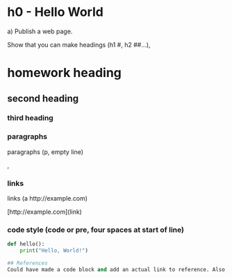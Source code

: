 # h0 - Hello World
a) Publish a web page. 

Show that you can make headings (h1 #, h2 ##...), 
# homework heading
## second heading
### third heading

### paragraphs
<p> paragraphs (p, empty line)</p>, 

### links
<p>links (a http://example.com) </p>
[http://example.com](link)

### code style (code or pre, four spaces at start of line)
```python
def hello():
    print("Hello, World!")

## References
Could have made a code block and add an actual link to reference. Also H2 was not used
